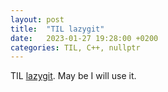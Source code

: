 ```yaml
---
layout: post
title:  "TIL lazygit"
date:   2023-01-27 19:28:00 +0200
categories: TIL, C++, nullptr
---
```

TIL [lazygit](https://github.com/jesseduffield/lazygit). May be I will use it.

